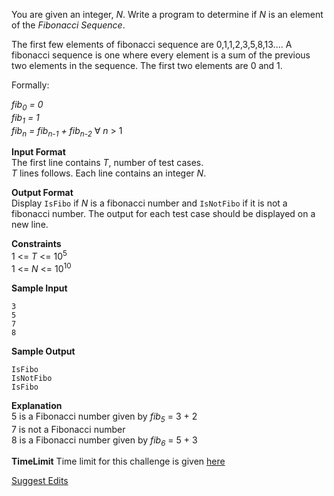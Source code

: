 <html>
<body>

<p>You are given an integer, <em>N</em>. Write a program to determine if <em>N</em> is an element of the <em>Fibonacci Sequence</em>.  </p>

<p>The first few elements of fibonacci sequence are 0,1,1,2,3,5,8,13.... A fibonacci sequence is one where every element is a sum of the previous two elements in the sequence. The first two elements are 0 and 1. </p>

<p>Formally:   </p>

<p><em>fib<sub>0</sub> = 0</em> <br>
   <em>fib<sub>1</sub> = 1</em> <br>
   <em>fib<sub>n</sub> = fib<sub>n-1</sub> + fib<sub>n-2</sub></em> ∀ <em>n</em> &gt; 1</p>

<p><strong>Input Format</strong> <br>
The first line contains <em>T</em>, number of test cases. <br>
<em>T</em> lines follows. Each line contains an integer <em>N</em>.</p>

<p><strong>Output Format</strong> <br>
Display <code>IsFibo</code> if <em>N</em> is a fibonacci number and <code>IsNotFibo</code>  if it is not a fibonacci number. The output for each test case should be displayed on a new line.</p>

<p><strong>Constraints</strong> <br>
1 &lt;= <em>T</em> &lt;= 10<sup>5</sup> <br>
1 &lt;= <em>N</em> &lt;= 10<sup>10</sup></p>

<p><strong>Sample Input</strong>  </p>

<pre><code>3
5
7
8
</code></pre>

<p><strong>Sample Output</strong>  </p>

<pre><code>IsFibo
IsNotFibo
IsFibo
</code></pre>

<p><strong>Explanation</strong> <br>
5 is a Fibonacci number given by <em>fib<sub>5</sub></em>  = 3 + 2 <br>
7 is not a Fibonacci number <br>
8 is a Fibonacci number given by <em>fib<sub>6</sub></em> = 5 + 3  </p>

<p><strong>TimeLimit</strong>
Time limit for this challenge is given <a href="https://www.hackerrank.com/environment">here</a></p>

<footer><a href="#" class="js-suggest-edits btn btn-line fade in challenge_suggestion-toggle fullscreen-hide">Suggest Edits</a></footer>


</body>
</html>